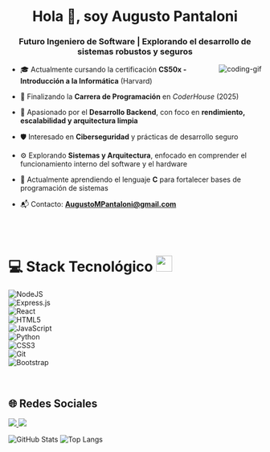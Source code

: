 <h1 align="center">Hola 👋, soy Augusto Pantaloni</h1>  
<h3 align="center">Futuro Ingeniero de Software | Explorando el desarrollo de sistemas robustos y seguros</h3>

<p><img align="right" src="https://github.com/Adam-pw/Adam-pw/blob/main/animation_500_kxa883sd.gif" alt="coding-gif" /></p>  

- 🎓 Actualmente cursando la certificación **CS50x - Introducción a la Informática** (Harvard)

- 🚀 Finalizando la **Carrera de Programación** en *CoderHouse* (2025)

- 🔹 Apasionado por el **Desarrollo Backend**, con foco en **rendimiento, escalabilidad y arquitectura limpia**

- 🛡️ Interesado en **Ciberseguridad** y prácticas de desarrollo seguro

- ⚙️ Explorando **Sistemas y Arquitectura**, enfocado en comprender el funcionamiento interno del software y el hardware

- 🎯 Actualmente aprendiendo el lenguaje **C** para fortalecer bases de programación de sistemas

- 📬 Contacto: **AugustoMPantaloni@gmail.com**

<br>
<br>

# 💻 Stack Tecnológico <img src="https://media2.giphy.com/media/QssGEmpkyEOhBCb7e1/giphy.gif?cid=ecf05e47a0n3gi1bfqntqmob8g9aid1oyj2wr3ds3mg700bl&rid=giphy.gif" width="32px">  

![NodeJS](https://img.shields.io/badge/node.js-6DA55F?style=for-the-badge&logo=node.js&logoColor=white)  
![Express.js](https://img.shields.io/badge/express.js-%23404d59.svg?style=for-the-badge&logo=express&logoColor=%2361DAFB)  
![React](https://img.shields.io/badge/react-%2320232a.svg?style=for-the-badge&logo=react&logoColor=%2361DAFB)  
![HTML5](https://img.shields.io/badge/html5-%23E34F26.svg?style=for-the-badge&logo=html5&logoColor=white)  
![JavaScript](https://img.shields.io/badge/javascript-%23323330.svg?style=for-the-badge&logo=javascript&logoColor=%23F7DF1E)  
![Python](https://img.shields.io/badge/python-3670A0?style=for-the-badge&logo=python&logoColor=ffdd54)  
![CSS3](https://img.shields.io/badge/css3-%231572B6.svg?style=for-the-badge&logo=css3&logoColor=white)    
![Git](https://img.shields.io/badge/git-%23F05033.svg?style=for-the-badge&logo=git&logoColor=white)  
![Bootstrap](https://img.shields.io/badge/bootstrap-%238511FA.svg?style=for-the-badge&logo=bootstrap&logoColor=white)  

<br>

## 🌐 Redes Sociales  

<a href="https://www.instagram.com/augusto.pantaloni/">
<img src="https://img.shields.io/badge/Instagram-%23E4405F.svg?style=for-the-badge&logo=Instagram&logoColor=white" />
</a>

<a href="https://www.linkedin.com/in/augusto-maximiliano-pantaloni-16a81b317/">
<img src="https://img.shields.io/badge/LinkedIn-%230077B5.svg?style=for-the-badge&logo=linkedin&logoColor=white" />
</a>

![GitHub Stats](https://github-readme-stats.vercel.app/api?username=AugustoMPantaloni-github&show_icons=true&theme=radical)
![Top Langs](https://github-readme-stats.vercel.app/api/top-langs/?username=AugustoMPantaloni-github&langs_count=8&theme=radical)






